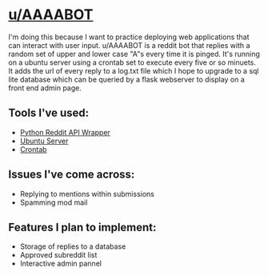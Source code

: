 # [u/AAAABOT](https://www.reddit.com/u/AAAABOT/)

I'm doing this because I want to practice deploying web applications that can interact with user input. u/AAAABOT is a reddit bot that replies with a random set of upper and lower case "A"s every time it is pinged. It's running on a ubuntu server using a crontab set to execute every five or so minuets. It adds the url of every reply to a log.txt file which I hope to upgrade to a sql lite database which can be queried by a flask webserver to display on a front end admin page. 

## Tools I've used: 

- [Python Reddit API Wrapper](https://praw.readthedocs.io/en/latest/)
- [Ubuntu Server](https://ubuntu.com/download/server)
- [Crontab](http://man7.org/linux/man-pages/man8/cron.8.html)

## Issues I've come across: 

- Replying to mentions within submissions
- Spamming mod mail

## Features I plan to implement:
- Storage of replies to a database 
- Approved subreddit list
- Interactive admin pannel